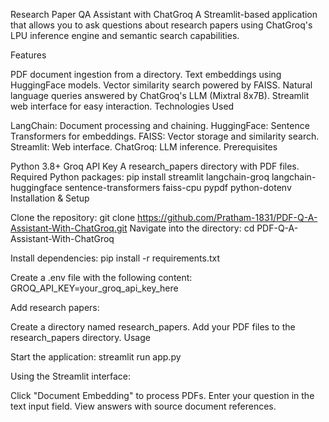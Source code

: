 Research Paper QA Assistant with ChatGroq
A Streamlit-based application that allows you to ask questions about research papers using ChatGroq's LPU inference engine and semantic search capabilities.

Features

PDF document ingestion from a directory.
Text embeddings using HuggingFace models.
Vector similarity search powered by FAISS.
Natural language queries answered by ChatGroq's LLM (Mixtral 8x7B).
Streamlit web interface for easy interaction.
Technologies Used

LangChain: Document processing and chaining.
HuggingFace: Sentence Transformers for embeddings.
FAISS: Vector storage and similarity search.
Streamlit: Web interface.
ChatGroq: LLM inference.
Prerequisites

Python 3.8+
Groq API Key
A research_papers directory with PDF files.
Required Python packages: pip install streamlit langchain-groq langchain-huggingface sentence-transformers faiss-cpu pypdf python-dotenv
Installation & Setup

Clone the repository: git clone https://github.com/Pratham-1831/PDF-Q-A-Assistant-With-ChatGroq.git
Navigate into the directory: cd PDF-Q-A-Assistant-With-ChatGroq

Install dependencies: pip install -r requirements.txt

Create a .env file with the following content: GROQ_API_KEY=your_groq_api_key_here

Add research papers:

Create a directory named research_papers.
Add your PDF files to the research_papers directory.
Usage

Start the application: streamlit run app.py

Using the Streamlit interface:

Click "Document Embedding" to process PDFs.
Enter your question in the text input field.
View answers with source document references.
